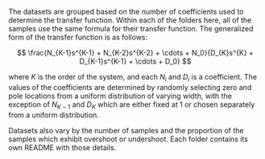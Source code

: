 The datasets are grouped based on the number of coefficients used to determine the transfer function. Within each of the folders here, all of the samples use the same formula for their transfer function. The generalized form of the transfer function is as follows:

$$ \frac{N_{K-1}s^{K-1} + N_{K-2}s^{K-2} + \cdots + N_0}{D_{K}s^{K} + D_{K-1}s^{K-1} + \cdots + D_0} $$

where $K$ is the order of the system, and each $N_i$ and $D_i$ is a coefficient. The values of the coefficients are determined by randomly selecting zero and pole locations from a uniform distribution of varying width, with the exception of $N_{K-1}$ and $D_{K}$ which are either fixed at 1 or chosen separately from a uniform distribution.

Datasets also vary by the number of samples and the proportion of the samples which exhibit overshoot or undershoot. Each folder contains its own README with those details.